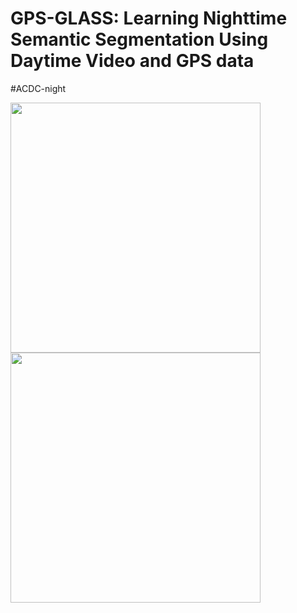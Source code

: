 # GPS-GLASS: Learning Nighttime Semantic Segmentation Using Daytime Video and GPS data
#ACDC-night

<img src="https://github.com/jimmy9704/GPS-GLASS/blob/main/video/ACDC-night.gif" width="400"/> <img src="https://github.com/jimmy9704/GPS-GLASS/blob/main/video/Dark_Zurich-val.gif" width="400"/>
